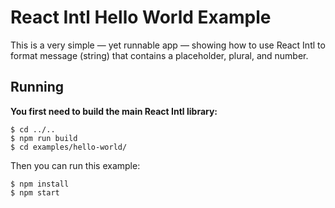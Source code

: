 React Intl Hello World Example
==============================

This is a very simple — yet runnable app — showing how to use React Intl to format message (string) that contains a placeholder, plural, and number.

## Running

**You first need to build the main React Intl library:**

```
$ cd ../..
$ npm run build
$ cd examples/hello-world/
```

Then you can run this example:

```
$ npm install
$ npm start
```

